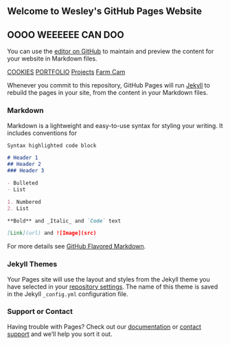## Welcome to Wesley's GitHub Pages Website

## OOOO WEEEEEE CAN DOO

You can use the [editor on GitHub](https://github.com/wesleycombs/website/edit/master/index.md) to maintain and preview the content for your website in Markdown files.

[COOKIES](docs/_recipes/peanut-butter-cookies.md)
[PORTFOLIO](docs/_portfolio/baz-boom-identity.md)
[Projects](/_projects/greenhouse.md)
[Farm Cam](https://hencam.com/)

Whenever you commit to this repository, GitHub Pages will run [Jekyll](https://jekyllrb.com/) to rebuild the pages in your site, from the content in your Markdown files.

### Markdown

Markdown is a lightweight and easy-to-use syntax for styling your writing. It includes conventions for

```markdown
Syntax highlighted code block

# Header 1
## Header 2
### Header 3

- Bulleted
- List

1. Numbered
2. List

**Bold** and _Italic_ and `Code` text

[Link](url) and ![Image](src)
```

For more details see [GitHub Flavored Markdown](https://guides.github.com/features/mastering-markdown/).

### Jekyll Themes

Your Pages site will use the layout and styles from the Jekyll theme you have selected in your [repository settings](https://github.com/wesleycombs/website/settings). The name of this theme is saved in the Jekyll `_config.yml` configuration file.

### Support or Contact

Having trouble with Pages? Check out our [documentation](https://help.github.com/categories/github-pages-basics/) or [contact support](https://github.com/contact) and we’ll help you sort it out.
